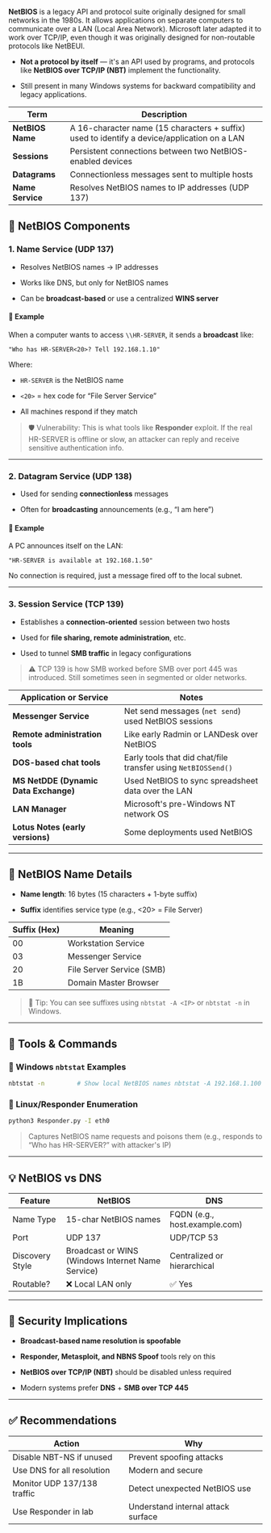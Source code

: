**NetBIOS** is a legacy API and protocol suite originally designed for small networks in the 1980s. It allows applications on separate computers to communicate over a LAN (Local Area Network). Microsoft later adapted it to work over TCP/IP, even though it was originally designed for non-routable protocols like NetBEUI.

- **Not a protocol by itself** — it's an API used by programs, and protocols like **NetBIOS over TCP/IP (NBT)** implement the functionality.
    
- Still present in many Windows systems for backward compatibility and legacy applications.

| Term             | Description                                                                                 |
| ---------------- | ------------------------------------------------------------------------------------------- |
| **NetBIOS Name** | A 16-character name (15 characters + suffix) used to identify a device/application on a LAN |
| **Sessions**     | Persistent connections between two NetBIOS-enabled devices                                  |
| **Datagrams**    | Connectionless messages sent to multiple hosts                                              |
| **Name Service** | Resolves NetBIOS names to IP addresses (UDP 137)                                            |
## 🔧 NetBIOS Components

### 1. **Name Service (UDP 137)**

- Resolves NetBIOS names → IP addresses
    
- Works like DNS, but only for NetBIOS names
    
- Can be **broadcast-based** or use a centralized **WINS server**
#### 🧪 Example

When a computer wants to access `\\HR-SERVER`, it sends a **broadcast** like:

`"Who has HR-SERVER<20>? Tell 192.168.1.10"`

Where:

- `HR-SERVER` is the NetBIOS name
    
- `<20>` = hex code for “File Server Service”
    
- All machines respond if they match
    

> 🛡️ Vulnerability: This is what tools like **Responder** exploit. If the real HR-SERVER is offline or slow, an attacker can reply and receive sensitive authentication info.

---
### 2. **Datagram Service (UDP 138)**

- Used for sending **connectionless** messages
    
- Often for **broadcasting** announcements (e.g., “I am here”)
    
#### 🧪 Example

A PC announces itself on the LAN:

`"HR-SERVER is available at 192.168.1.50"`

No connection is required, just a message fired off to the local subnet.

---

### 3. **Session Service (TCP 139)**

- Establishes a **connection-oriented** session between two hosts
    
- Used for **file sharing, remote administration**, etc.
    
- Used to tunnel **SMB traffic** in legacy configurations
    

> ⚠️ TCP 139 is how SMB worked before SMB over port 445 was introduced. Still sometimes seen in segmented or older networks.

|Application or Service|Notes|
|---|---|
|**Messenger Service**|Net send messages (`net send`) used NetBIOS sessions|
|**Remote administration tools**|Like early Radmin or LANDesk over NetBIOS|
|**DOS-based chat tools**|Early tools that did chat/file transfer using `NetBIOSSend()`|
|**MS NetDDE (Dynamic Data Exchange)**|Used NetBIOS to sync spreadsheet data over the LAN|
|**LAN Manager**|Microsoft's pre-Windows NT network OS|
|**Lotus Notes (early versions)**|Some deployments used NetBIOS

---
## 🧠 NetBIOS Name Details

- **Name length**: 16 bytes (15 characters + 1-byte suffix)
    
- **Suffix** identifies service type (e.g., <20> = File Server)
    
|Suffix (Hex)|Meaning|
|---|---|
|00|Workstation Service|
|03|Messenger Service|
|20|File Server Service (SMB)|
|1B|Domain Master Browser|

> 📘 Tip: You can see suffixes using `nbtstat -A <IP>` or `nbtstat -n` in Windows.

---

## 🧪 Tools & Commands

### 🔹 Windows `nbtstat` Examples

```bash
nbtstat -n         # Show local NetBIOS names nbtstat -A 192.168.1.100  # Remote NetBIOS table by IP nbtstat -a HR-SERVER      # Remote NetBIOS table by name
```

### 🔹 Linux/Responder Enumeration

```bash
python3 Responder.py -I eth0
```

> Captures NetBIOS name requests and poisons them (e.g., responds to “Who has HR-SERVER?” with attacker's IP)

---
## 💡 NetBIOS vs DNS

| Feature         | NetBIOS                                           | DNS                           |
| --------------- | ------------------------------------------------- | ----------------------------- |
| Name Type       | 15-char NetBIOS names                             | FQDN (e.g., host.example.com) |
| Port            | UDP 137                                           | UDP/TCP 53                    |
| Discovery Style | Broadcast or WINS (Windows Internet Name Service) | Centralized or hierarchical   |
| Routable?       | ❌ Local LAN only                                  | ✅ Yes                         |

---

## 🔐 Security Implications

- **Broadcast-based name resolution is spoofable**
    
- **Responder, Metasploit, and NBNS Spoof** tools rely on this
    
- **NetBIOS over TCP/IP (NBT)** should be disabled unless required
    
- Modern systems prefer **DNS** + **SMB over TCP 445**
    

---

## ✅ Recommendations

|Action|Why|
|---|---|
|Disable NBT-NS if unused|Prevent spoofing attacks|
|Use DNS for all resolution|Modern and secure|
|Monitor UDP 137/138 traffic|Detect unexpected NetBIOS use|
|Use Responder in lab|Understand internal attack surface|